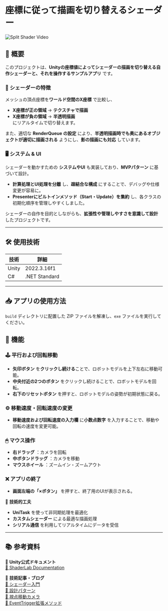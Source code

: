 # 座標に従って描画を切り替えるシェーダー 

![Split Shader Video](images/SplitShader.gif)  
<!-- ↑ 実際の画像パスに変更 -->

## 🎯 概要

このプロジェクトは、**Unityの座標値によってシェーダーの描画を切り替える自作シェーダーと、それを操作するサンプルアプリ** です。  

### 🎨 シェーダーの特徴  
メッシュの頂点座標を**ワールド空間のX座標** で比較し、  
- **X座標が正の領域** → **テクスチャで描画**  
- **X座標が負の領域** → **半透明描画**  
にリアルタイムで切り替えます。  

また、適切な **RenderQueue の設定** により、**半透明描画時でも奥にあるオブジェクトが適切に描画される** ようにし、**影の描画にも対応** しています。  

### 🖥 システム & UI  
シェーダーを動かすための **システムやUI** も実装しており、**MVPパターン** に基づいて設計。  
- **計算処理とUI処理を分離** し、**疎結合な構成** にすることで、デバッグや仕様変更が容易に。  
- **Presenterにビルトインメソッド（Start・Update）を集約** し、各クラスの初期化順序を管理しやすくしました。  

シェーダーの自作を目的としながらも、**拡張性や管理しやすさを意識して設計** したプロジェクトです。

---

## 🛠 使用技術
| 技術 | 詳細 |
|------|------|
| Unity | 2022.3.16f1 |
| C# | .NET Standard |

---
## 📥 アプリの使用方法

`build` ディレクトリに配置した ZIP ファイルを解凍し、`exe` ファイルを実行してください。

## 🚀 機能

### 🕹 平行および回転移動
- **矢印ボタン** を**クリックし続ける**ことで、ロボットモデルを上下左右に移動可能。
- **中央付近の2つのボタン** をクリックし続けることで、ロボットモデルを回転。
- **右下のリセットボタン** を押すと、ロボットモデルの姿勢が初期状態に戻る。

### ⚙️ 移動速度・回転速度の変更
- **移動速度および回転速度の入力欄** に**小数点数字** を入力することで、移動や回転の速度を変更可能。

### 🖱 マウス操作
- **右ドラッグ** ：カメラを回転
- **中ボタンドラッグ** ：カメラを移動
- **マウスホイール** ：ズームイン・ズームアウト

### ❌ アプリの終了
- **画面左端の「×ボタン」** を押すと、終了用のUIが表示される。

📌 **技術的工夫**
- **UniTask** を使って非同期処理を最適化
- **カスタムシェーダー** による最適な描画処理
- **シリアル通信** を利用してリアルタイムにデータを受信

---

## 📚 参考資料

🔗 **Unity公式ドキュメント**  
[📄 ShaderLab Documentation](https://docs.unity3d.com/Manual/SL-Shader.html)  

🔗 **技術記事・ブログ**  
[📖 シェーダー入門](https://nn-hokuson.hatenablog.com/entry/2018/02/15/140037)  
[📖 設計パターン](https://speakerdeck.com/torisoup/unityniokerushe-ji-patan)  
[📖 視点移動カメラ](https://esprog.hatenablog.com/entry/2016/03/20/033322)  
[📖 EventTrigger拡張メソッド](https://qiita.com/Yamara/items/42b18a402c5bda132f37)  

